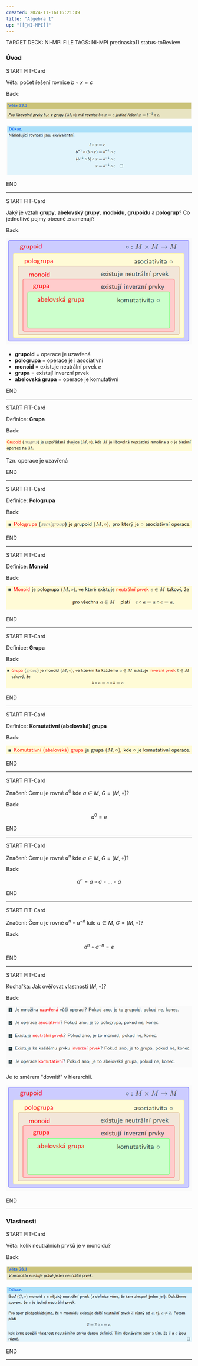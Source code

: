 ```yaml
---
created: 2024-11-16T16:21:49
title: "Algebra 1"
up: "[[📖NI-MPI]]"
---
```


TARGET DECK: NI-MPI
FILE TAGS: NI-MPI prednaska11 status-toReview

### Úvod


START
FIT-Card

Věta: počet řešení rovnice $b \circ x = c$

Back:

![](../../Assets/Pasted%20image%2020241120180331.png)

<!-- ProofStart -->
![](../../Assets/Pasted%20image%2020241120180350.png)
<!-- ProofEnd -->

END

---


START
FIT-Card

Jaký je vztah **grupy**, **abelovský grupy**, **modoidu**, **grupoidu** a **pologrup**?
Co jednotlivé pojmy obecně znamenají?

Back:

![](../../Assets/Pasted%20image%2020241120180429.png)

<!-- ExplanationStart -->
- **grupoid** = operace je uzavřená
- **pologrupa** = operace je i asociativní
- **monoid** = existuje neutrální prvek $e$
- **grupa** = existují inverzní prvek
- **abelovská grupa** = operace je komutativní
<!-- ExplanationEnd -->


END

---


START
FIT-Card

Definice: **Grupa**

Back:

![](../../Assets/Pasted%20image%2020241120180848.png)

<!-- ExplanationStart -->
Tzn. operace je uzavřená
<!-- ExplanationEnd -->


END

---


START
FIT-Card

Definice: **Pologrupa**

Back:

![](../../Assets/Pasted%20image%2020241120180839.png)

END

---


START
FIT-Card

Definice: **Monoid**

Back:

![](../../Assets/Pasted%20image%2020241120180834.png)

END

---


START
FIT-Card

Definice: **Grupa**

Back:

![](../../Assets/Pasted%20image%2020241120180830.png)

END

---


START
FIT-Card

Definice: **Komutativní (abelovská) grupa**

Back:

![](../../Assets/Pasted%20image%2020241120180824.png)

END

---


START
FIT-Card

Značení: Čemu je rovné $a^0$ kde $a \in M, \ G = (M,\circ)$?

Back:

$$a^0 = e$$

END

---


START
FIT-Card

Značení: Čemu je rovné $a^n$ kde $a \in M, \ G = (M,\circ)$?

Back:

$$a^n = a \circ a \circ \dots \circ a$$

END

---

START
FIT-Card

Značení: Čemu je rovné $a^n \circ a^{-n}$ kde $a \in M, \ G = (M,\circ)$?

Back:

$$a^n \circ a^{-n}=e$$

END

---


START
FIT-Card

Kuchařka: Jak ověřovat vlastnosti $(M, \circ)$?

Back:

![](../../Assets/Pasted%20image%2020241120182803.png)

Je to směrem "dovnitř" v hierarchii.
<!-- ImageStart -->
![](../../Assets/Pasted%20image%2020241120180429.png)
<!-- ImageEnd -->


END

---

### Vlastnosti


START
FIT-Card

Věta: kolik neutrálních prvků je v monoidu?

Back:

![](../../Assets/Pasted%20image%2020241120185119.png)

<!-- ProofStart -->
![](../../Assets/Pasted%20image%2020241120185129.png)
<!-- ProofEnd -->


END

---
